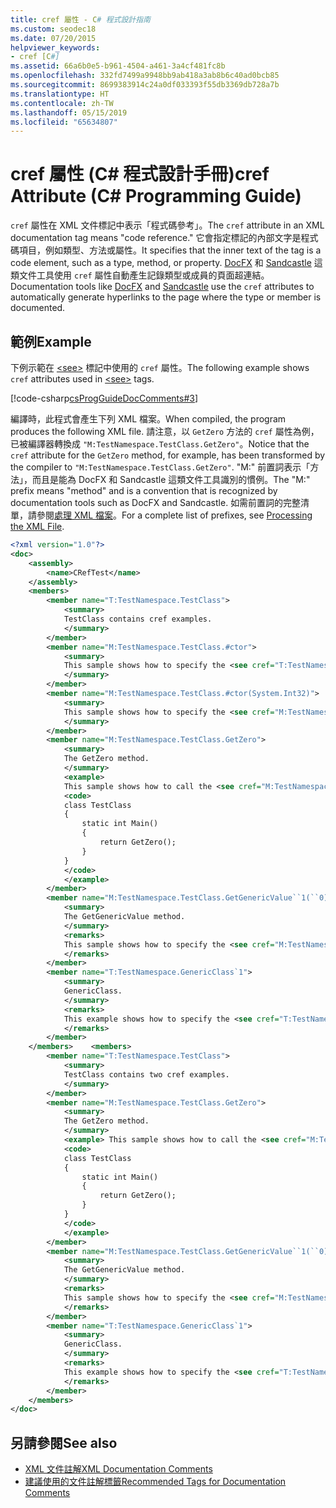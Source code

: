 ```yaml
---
title: cref 屬性 - C# 程式設計指南
ms.custom: seodec18
ms.date: 07/20/2015
helpviewer_keywords:
- cref [C#]
ms.assetid: 66a6b0e5-b961-4504-a461-3a4cf481fc8b
ms.openlocfilehash: 332fd7499a9948bb9ab418a3ab8b6c40ad0bcb85
ms.sourcegitcommit: 8699383914c24a0df033393f55db3369db728a7b
ms.translationtype: HT
ms.contentlocale: zh-TW
ms.lasthandoff: 05/15/2019
ms.locfileid: "65634807"
---
```

# <a name="cref-attribute-c-programming-guide"></a><span data-ttu-id="49884-102">cref 屬性 (C# 程式設計手冊)</span><span class="sxs-lookup"><span data-stu-id="49884-102">cref Attribute (C# Programming Guide)</span></span>
<span data-ttu-id="49884-103">`cref` 屬性在 XML 文件標記中表示「程式碼參考」。</span><span class="sxs-lookup"><span data-stu-id="49884-103">The `cref` attribute in an XML documentation tag means "code reference."</span></span> <span data-ttu-id="49884-104">它會指定標記的內部文字是程式碼項目，例如類型、方法或屬性。</span><span class="sxs-lookup"><span data-stu-id="49884-104">It specifies that the inner text of the tag is a code element, such as a type, method, or property.</span></span> <span data-ttu-id="49884-105">[DocFX](https://dotnet.github.io/docfx/) 和 [Sandcastle](https://github.com/EWSoftware/SHFB) 這類文件工具使用 `cref` 屬性自動產生記錄類型或成員的頁面超連結。</span><span class="sxs-lookup"><span data-stu-id="49884-105">Documentation tools like [DocFX](https://dotnet.github.io/docfx/) and [Sandcastle](https://github.com/EWSoftware/SHFB) use the `cref` attributes to automatically generate hyperlinks to the page where the type or member is documented.</span></span>  
  
## <a name="example"></a><span data-ttu-id="49884-106">範例</span><span class="sxs-lookup"><span data-stu-id="49884-106">Example</span></span>  
 <span data-ttu-id="49884-107">下例示範在 [\<see>](../../../csharp/programming-guide/xmldoc/see.md) 標記中使用的 `cref` 屬性。</span><span class="sxs-lookup"><span data-stu-id="49884-107">The following example shows `cref` attributes used in [\<see>](../../../csharp/programming-guide/xmldoc/see.md) tags.</span></span>  
  
 [!code-csharp[csProgGuideDocComments#3](~/samples/snippets/csharp/VS_Snippets_VBCSharp/csProgGuideDocComments/CS/DocComments.cs#3)]  
  
 <span data-ttu-id="49884-108">編譯時，此程式會產生下列 XML 檔案。</span><span class="sxs-lookup"><span data-stu-id="49884-108">When compiled, the program produces the following XML file.</span></span> <span data-ttu-id="49884-109">請注意，以 `GetZero` 方法的 `cref` 屬性為例，已被編譯器轉換成 `"M:TestNamespace.TestClass.GetZero"`。</span><span class="sxs-lookup"><span data-stu-id="49884-109">Notice that the `cref` attribute for the `GetZero` method, for example, has been transformed by the compiler to `"M:TestNamespace.TestClass.GetZero"`.</span></span> <span data-ttu-id="49884-110">"M:" 前置詞表示「方法」，而且是能為 DocFX 和 Sandcastle 這類文件工具識別的慣例。</span><span class="sxs-lookup"><span data-stu-id="49884-110">The "M:" prefix means "method" and is a convention that is recognized by documentation tools such as DocFX and Sandcastle.</span></span> <span data-ttu-id="49884-111">如需前置詞的完整清單，請參閱[處理 XML 檔案](../../../csharp/programming-guide/xmldoc/processing-the-xml-file.md)。</span><span class="sxs-lookup"><span data-stu-id="49884-111">For a complete list of prefixes, see [Processing the XML File](../../../csharp/programming-guide/xmldoc/processing-the-xml-file.md).</span></span>  
  
```xml  
<?xml version="1.0"?>  
<doc>  
    <assembly>  
        <name>CRefTest</name>  
    </assembly>  
    <members>  
        <member name="T:TestNamespace.TestClass">  
            <summary>  
            TestClass contains cref examples.  
            </summary>  
        </member>  
        <member name="M:TestNamespace.TestClass.#ctor">  
            <summary>  
            This sample shows how to specify the <see cref="T:TestNamespace.TestClass"/> constructor as a cref attribute.   
            </summary>  
        </member>  
        <member name="M:TestNamespace.TestClass.#ctor(System.Int32)">  
            <summary>  
            This sample shows how to specify the <see cref="M:TestNamespace.TestClass.#ctor(System.Int32)"/> constructor as a cref attribute.   
            </summary>  
        </member>  
        <member name="M:TestNamespace.TestClass.GetZero">  
            <summary>  
            The GetZero method.  
            </summary>  
            <example>   
            This sample shows how to call the <see cref="M:TestNamespace.TestClass.GetZero"/> method.  
            <code>  
            class TestClass   
            {  
                static int Main()   
                {  
                    return GetZero();  
                }  
            }  
            </code>  
            </example>  
        </member>  
        <member name="M:TestNamespace.TestClass.GetGenericValue``1(``0)">  
            <summary>  
            The GetGenericValue method.  
            </summary>  
            <remarks>   
            This sample shows how to specify the <see cref="M:TestNamespace.TestClass.GetGenericValue``1(``0)"/> method as a cref attribute.  
            </remarks>  
        </member>  
        <member name="T:TestNamespace.GenericClass`1">  
            <summary>  
            GenericClass.  
            </summary>  
            <remarks>   
            This example shows how to specify the <see cref="T:TestNamespace.GenericClass`1"/> type as a cref attribute.  
            </remarks>  
        </member>  
    </members>    <members>  
        <member name="T:TestNamespace.TestClass">  
            <summary>  
            TestClass contains two cref examples.  
            </summary>  
        </member>  
        <member name="M:TestNamespace.TestClass.GetZero">  
            <summary>  
            The GetZero method.  
            </summary>  
            <example> This sample shows how to call the <see cref="M:TestNamespace.TestClass.GetZero"/> method.  
            <code>  
            class TestClass   
            {  
                static int Main()   
                {  
                    return GetZero();  
                }  
            }  
            </code>  
            </example>  
        </member>  
        <member name="M:TestNamespace.TestClass.GetGenericValue``1(``0)">  
            <summary>  
            The GetGenericValue method.  
            </summary>  
            <remarks>   
            This sample shows how to specify the <see cref="M:TestNamespace.TestClass.GetGenericValue``1(``0)"/> method as a cref attribute.  
            </remarks>  
        </member>  
        <member name="T:TestNamespace.GenericClass`1">  
            <summary>  
            GenericClass.  
            </summary>  
            <remarks>   
            This example shows how to specify the <see cref="T:TestNamespace.GenericClass`1"/> type as a cref attribute.  
            </remarks>  
        </member>  
    </members>  
</doc>  
```  
  
## <a name="see-also"></a><span data-ttu-id="49884-112">另請參閱</span><span class="sxs-lookup"><span data-stu-id="49884-112">See also</span></span>

- [<span data-ttu-id="49884-113">XML 文件註解</span><span class="sxs-lookup"><span data-stu-id="49884-113">XML Documentation Comments</span></span>](../../../csharp/programming-guide/xmldoc/index.md)
- [<span data-ttu-id="49884-114">建議使用的文件註解標籤</span><span class="sxs-lookup"><span data-stu-id="49884-114">Recommended Tags for Documentation Comments</span></span>](../../../csharp/programming-guide/xmldoc/recommended-tags-for-documentation-comments.md)
